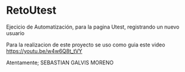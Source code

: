 # RetoUtest

Ejecicio de Automatización, para la pagina Utest, registrando un nuevo usuario 


Para la realizacion de este proyecto se uso como guia este video https://youtu.be/w4w6Q8t_tVY


Atentamente; SEBASTIAN GALVIS MORENO 
